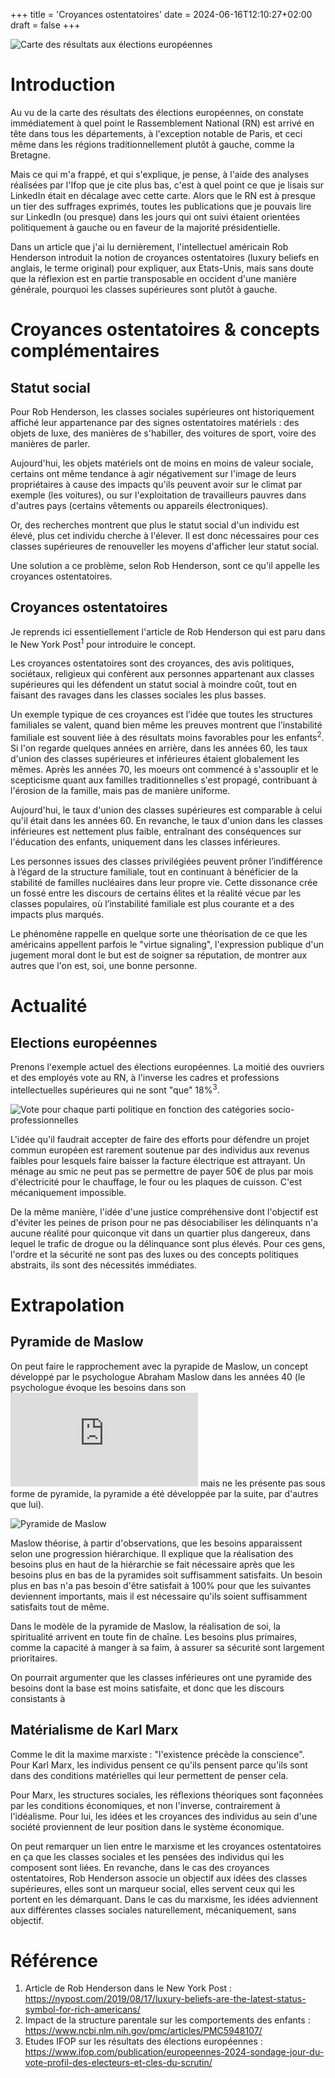 +++
title = 'Croyances ostentatoires'
date = 2024-06-16T12:10:27+02:00
draft = false
+++

![Carte des résultats aux élections européennes](/croyances/map.jpg)


# Introduction

Au vu de la carte des résultats des élections européennes, on constate immédiatement à quel point le Rassemblement National (RN) est arrivé en tête dans tous les départements, à l'exception notable de Paris, et ceci même dans les régions traditionnellement plutôt à gauche, comme la Bretagne.

Mais ce qui m'a frappé, et qui s'explique, je pense, à l'aide des analyses réalisées par l'Ifop que je cite plus bas, c'est à quel point ce que je lisais sur LinkedIn était en décalage avec cette carte. Alors que le RN est à presque un tier des suffrages exprimés, toutes les publications que je pouvais lire sur LinkedIn (ou presque) dans les jours qui ont suivi étaient orientées politiquement à gauche ou en faveur de la majorité présidentielle.

Dans un article que j'ai lu dernièrement, l'intellectuel américain Rob Henderson introduit la notion de croyances ostentatoires (luxury beliefs en anglais, le terme original) pour expliquer, aux Etats-Unis, mais sans doute que la réflexion est en partie transposable en occident d'une manière générale, pourquoi les classes supérieures sont plutôt à gauche.

# Croyances ostentatoires & concepts complémentaires

## Statut social

Pour Rob Henderson, les classes sociales supérieures ont historiquement affiché leur appartenance par des signes ostentatoires matériels : des objets de luxe, des manières de s'habiller, des voitures de sport, voire des manières de parler.

Aujourd'hui, les objets matériels ont de moins en moins de valeur sociale, certains ont même tendance à agir négativement sur l'image de leurs propriétaires à cause des impacts qu'ils peuvent avoir sur le climat par exemple (les voitures), ou sur l'exploitation de travailleurs pauvres dans d'autres pays (certains vêtements ou appareils électroniques).

Or, des recherches montrent que plus le statut social d'un individu est élevé, plus cet individu cherche à l'élever. Il est donc nécessaires pour ces classes supérieures de renouveller les moyens d'afficher leur statut social. 

Une solution a ce problème, selon Rob Henderson, sont ce qu'il appelle les croyances ostentatoires.

## Croyances ostentatoires

Je reprends ici essentiellement l'article de Rob Henderson qui est paru dans le New York Post<sup>1</sup> pour introduire le concept.

Les croyances ostentatoires sont des croyances, des avis politiques, sociétaux, religieux qui confèrent aux personnes appartenant aux classes supérieures qui les défendent un statut social à moindre coût, tout en faisant des ravages dans les classes sociales les plus basses.

Un exemple typique de ces croyances est l’idée que toutes les structures familiales se valent, quand bien même les preuves montrent que l’instabilité familiale est souvent liée à des résultats moins favorables pour les enfants<sup>2</sup>.
Si l'on regarde quelques années en arrière, dans les années 60, les taux d'union des classes supérieures et inférieures étaient globalement les mêmes. Après les années 70, les moeurs ont commencé à s'assouplir et le scepticisme quant aux familles traditionnelles s'est propagé, contribuant à l'érosion de la famille, mais pas de manière uniforme.

Aujourd'hui, le taux d'union des classes supérieures est comparable à celui qu'il était dans les années 60. En revanche, le taux d'union dans les classes inférieures est nettement plus faible, entraînant des conséquences sur l'éducation des enfants, uniquement dans les classes inférieures.

Les personnes issues des classes privilégiées peuvent prôner l’indifférence à l’égard de la structure familiale, tout en continuant à bénéficier de la stabilité de familles nucléaires dans leur propre vie.
Cette dissonance crée un fossé entre les discours de certains élites et la réalité vécue par les classes populaires, où l’instabilité familiale est plus courante et a des impacts plus marqués.

Le phénomène rappelle en quelque sorte une théorisation de ce que les américains appellent parfois le "virtue signaling", l'expression publique d'un jugement moral dont le but est de soigner sa réputation, de montrer aux autres que l'on est, soi, une bonne personne.

# Actualité

## Elections européennes

Prenons l'exemple actuel des élections européennes. La moitié des ouvriers et des employés vote au RN, à l'inverse les cadres et professions intellectuelles supérieures qui ne sont "que" 18%<sup>3</sup>.

![Vote pour chaque parti politique en fonction des catégories socio-professionnelles](/croyances/ifop.png)

L'idée qu'il faudrait accepter de faire des efforts pour défendre un projet commun européen est rarement soutenue par des individus aux revenus faibles pour lesquels faire baisser la facture électrique est attrayant. Un ménage au smic ne peut pas se permettre de payer 50€ de plus par mois d'électricité pour le chauffage, le four ou les plaques de cuisson. C'est mécaniquement impossible.

De la même manière, l'idée d'une justice compréhensive dont l'objectif est d'éviter les peines de prison pour ne pas désociabiliser les délinquants n'a aucune réalité pour quiconque vit dans un quartier plus dangereux, dans lequel le trafic de drogue ou la délinquance sont plus élevés. Pour ces gens, l'ordre et la sécurité ne sont pas des luxes ou des concepts politiques abstraits, ils sont des nécessités immédiates.

# Extrapolation

## Pyramide de Maslow

On peut faire le rapprochement avec la pyrapide de Maslow, un concept développé par le psychologue Abraham Maslow dans les années 40 (le psychologue évoque les besoins dans son ![article](https://psychclassics.yorku.ca/Maslow/motivation.htm) mais ne les présente pas sous forme de pyramide, la pyramide a été développée par la suite, par d'autres que lui).

![Pyramide de Maslow](/croyances/maslow.png)

Maslow théorise, à partir d'observations, que les besoins apparaissent selon une progression hiérarchique. Il explique que la réalisation des besoins plus en haut de la hiérarchie se fait nécessaire après que les besoins plus en bas de la pyramides soit suffisamment satisfaits.
Un besoin plus en bas n'a pas besoin d'être satisfait à 100% pour que les suivantes deviennent importants, mais il est nécessaire qu'ils soient suffisamment satisfaits tout de même.

Dans le modèle de la pyramide de Maslow, la réalisation de soi, la spiritualité arrivent en toute fin de chaîne. Les besoins plus primaires, comme la capacité à manger à sa faim, à assurer sa sécurité sont largement prioritaires.

On pourrait argumenter que les classes inférieures ont une pyramide des besoins dont la base est moins satisfaite, et donc que les discours consistants à 

## Matérialisme de Karl Marx

Comme le dit la maxime marxiste : "l'existence précède la conscience". Pour Karl Marx, les individus pensent ce qu'ils pensent parce qu'ils sont dans des conditions matérielles qui leur permettent de penser cela.

Pour Marx, les structures sociales, les réflexions théoriques sont façonnées par les conditions économiques, et non l'inverse, contrairement à l'idéalisme. Pour lui, les idées et les croyances des individus au sein d'une société proviennent de leur position dans le système économique.

On peut remarquer un lien entre le marxisme et les croyances ostentatoires en ça que les classes sociales et les pensées des individus qui les composent sont liées. En revanche, dans le cas des croyances ostentatoires, Rob Henderson associe un objectif aux idées des classes supérieures, elles sont un marqueur social, elles servent ceux qui les portent en les démarquant. Dans le cas du marxisme, les idées adviennent aux différentes classes sociales naturellement, mécaniquement, sans objectif.

# Référence

1. Article de Rob Henderson dans le New York Post : https://nypost.com/2019/08/17/luxury-beliefs-are-the-latest-status-symbol-for-rich-americans/
2. Impact de la structure parentale sur les comportements des enfants : https://www.ncbi.nlm.nih.gov/pmc/articles/PMC5948107/
3. Etudes IFOP sur les résultats des élections européennes : https://www.ifop.com/publication/europeennes-2024-sondage-jour-du-vote-profil-des-electeurs-et-cles-du-scrutin/
